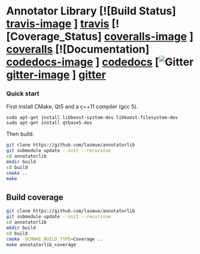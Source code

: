 # Annotator Library [![Build Status] [travis-image] ] [travis] [![Coverage_Status] [coveralls-image] ] [coveralls]  [![Documentation] [codedocs-image] ] [codedocs] [![Gitter] [gitter-image] ] [gitter]


[travis-image]: https://travis-ci.org/lasmue/annotatorlib.png?branch=master
[travis]: http://travis-ci.org/lasmue/annotatorlib

[coveralls-image]: https://img.shields.io/coveralls/lasmue/annotatorlib.svg?label=Coverage
[coveralls]: https://coveralls.io/github/lasmue/annotatorlib

[codedocs-image]: https://codedocs.xyz/lasmue/annotatorlib.svg
[codedocs]: https://codedocs.xyz/lasmue/annotatorlib/

[gitter-image]: https://badges.gitter.im/Join%20Chat.svg
[gitter]: https://gitter.im/lasmue/annotatorlib

### Quick start

First install CMake, Qt5 and a c++11 compiler (gcc 5).

```
sudo apt-get install libboost-system-dev libboost-filesystem-dev
sudo apt-get install qtbase5-dev
```

Then build.

```sh
git clone https://github.com/lasmue/annotatorlib
git submodule update --init --recursive
cd annotatorlib
mkdir build
cd build
cmake ..
make
```

## Build coverage
```sh
git clone https://github.com/lasmue/annotatorlib
git submodule update --init --recursive
cd annotatorlib
mkdir build
cd build
cmake -DCMAKE_BUILD_TYPE=Coverage ..
make annotatorlib_coverage
```

